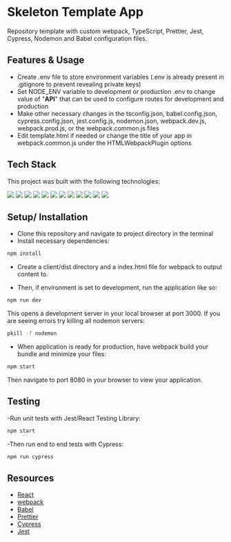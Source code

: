 # Skeleton Template App

Repository template with custom webpack, TypeScript, Prettier, Jest, Cypress, Nodemon and Babel configuration files.

## Features & Usage

-  Create .env file to store environment variables (.env is already present in .gitignore to prevent revealing private keys)
-  Set NODE_ENV variable to development or production .env to change value of "**API**" that can be used to configure routes for development and production
-  Make other necessary changes in the tsconfig.json, babel.config.json, cypress.config.json, jest.config.js, nodemon.json, webpack.dev.js, webpack.prod.js, or the webpack.common.js files
-  Edit template.html if needed or change the title of your app in webpack.common.js under the HTMLWebpackPlugin options

## Tech Stack

This project was built with the following technologies:

<img src="https://img.shields.io/badge/React-20232A?style=for-the-badge&logo=react&logoColor=61DAFB" />
<img src="https://img.shields.io/badge/TypeScript-007ACC?style=for-the-badge&logo=typescript&logoColor=white" />
<img src="https://img.shields.io/badge/Express.js-000000?style=for-the-badge&logo=express&logoColor=white" />
<img src="https://img.shields.io/badge/Node.js-339933?style=for-the-badge&logo=nodedotjs&logoColor=white" />
<img src="https://img.shields.io/badge/JavaScript-323330?style=for-the-badge&logo=javascript&logoColor=F7DF1E" />
<img src="https://img.shields.io/badge/Sass-CC6699?style=for-the-badge&logo=sass&logoColor=white" />
<img src="https://img.shields.io/badge/CSS3-1572B6?style=for-the-badge&logo=css3&logoColor=white" />
<img src="https://img.shields.io/badge/prettier-1A2C34?style=for-the-badge&logo=prettier&logoColor=F7BA3E" />
<img src="https://img.shields.io/badge/Webpack-8DD6F9?style=for-the-badge&logo=Webpack&logoColor=white" />
<img src="https://img.shields.io/badge/Babel-F9DC3E?style=for-the-badge&logo=babel&logoColor=white" />
<img src="https://img.shields.io/badge/Jest-C21325?style=for-the-badge&logo=jest&logoColor=white" />
<img src="https://img.shields.io/badge/Cypress-17202C?style=for-the-badge&logo=cypress&logoColor=white" />

## Setup/ Installation

-  Clone this repository and navigate to project directory in the terminal
-  Install necessary dependencies:

```bash
npm install
```

-  Create a client/dist directory and a index.html file for webpack to output content to.

-  Then, if environment is set to development, run the application like so:

```bash
npm run dev
```

This opens a development server in your local browser at port 3000.
If you are seeing errors try killing all nodemon servers:

```bash
pkill -f nodemon
```

-  When application is ready for production, have webpack build your bundle and minimize your files:

```bash
npm start
```

Then navigate to port 8080 in your browser to view your application.

## Testing

-Run unit tests with Jest/React Testing Library:

```bash
npm start
```

-Then run end to end tests with Cypress:

```bash
npm run cypress
```

## Resources

-  [React](https://reactjs.org/)
-  [webpack](https://webpack.js.org/)
-  [Babel](https://babeljs.io/)
-  [Prettier](https://prettier.io/)
-  [Cypress](https://www.cypress.io/)
-  [Jest](https://jestjs.io/docs/getting-started)
